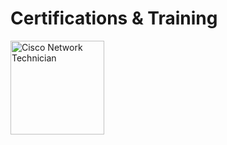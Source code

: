 # Certifications & Training

<img src="https://images.credly.com/size/340x340/images/978f88dc-c247-4093-9d39-6efac3651297/image.png" alt="Cisco Network Technician" width="150" height="150"/>

